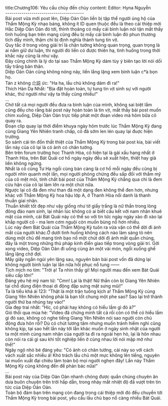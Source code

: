 title:Chương106: Yêu cầu chùy đến chùy
content:
Editor: Hyna Nguyễn<br>---------------------------------------<br>Bài post vừa mới post lên, Diệp Oản Oản liền bị tập thể người ủng hộ của Thẩm Mộng Kỳ nhạo báng, không ít ID quen thuộc đều là theo cái thiệp mời Hắc Diệp Oản Oản đó tới, thỉnh thoảng có mấy cái bình luận nói tận mắt thấy tình huống bạn trên mạng cũng đều bị mấy cái bình luận đó phun thương tích đầy mình, thậm chí bị định nghĩa thành tung tin vịt.<br>Quy tắc ở trong vòng giải trí là chân tướng không quan trọng, quan trọng là ai nắm giữ dư luận, thì người đó liền có được thiên hạ, tình huống trong thời khắc này cũng là như vậy.<br>Đây cũng chính là lý do tại sao Thẩm Mộng Kỳ dám tùy ý biên tạo lời nói dối tẩy trắng bản thân.<br>Diệp Oản Oản cũng không nóng nảy, liền lẳng lặng xem bình luận c*̉a bọn họ.<br>Tán z không 尐誋 ức: "Ha ha, lầu chủ không dám đi ra!"<br>Thích Hàn Dạ Nhất: "Bịa đặt hoàn toàn, tự tung tin vịt sinh sự với người khác, thứ người như vậy ta thấy cũng nhiều!"<br>...<br>Chờ tất cả mọi người đều đưa ra bình luận của mình, không sai biệt lắm cũng đều cho rằng bài post này hoàn toàn là tin vịt, mắt thấy bài post muốn chìm xuống, Diệp Oản Oản trực tiếp phát một đoạn video mà hôm bữa cô quay ra.<br>Đoạn clip quay lại thời điểm khuya ngày hôm trước lúc Thẩm Mộng Kỳ đang cùng Giang Yên Nhiên tranh chấp, cô đã sớm len lén quay lại đuợc hiện trường.<br>So sánh cái tin đồn thất thiệt của Thẩm Mộng Kỳ trong bài post kia, bài viết lần này của cô lại là có ảnh có chân tướng.<br>Bên trên forum trường học Thanh Hòa, cô hiện tại là gái xấu hạng nhất ở Thanh Hòa, trên Bát Quái cơ hồ ngày ngày đều sẽ xuất hiện, thiệt hay giả liền không ngừng.<br>Nhất là cô cùng Tư Hạ ngồi cùng bàn càng là cơ hồ mỗi ngày đều cũng bị người nhìn quanh một lần, mọi người phỏng chừng đều sắp đối với thẩm mỹ của cô mệt mỏi, tính chất bài post của Thẩm Mộng Kỳ chẳng qua chỉ là đem cừu hận của cô lại làm lớn ra một chút nữa.<br>Ngược lại cô đã đen như than đá một dạng đen không thể đen hơn, nhưng khác với Thẩm Mộng Kỳ hoa hậu lớp A, ở Thanh Hòa nổi danh là thanh thuần giai nhân.<br>Thuần khiết tốt đẹp như vậy giống như tờ giấy trắng là nữ thần trong lòng đông đảo nam sinh, lại nhân lúc không có ai biết cấu kết với nam nhân khuê mật của mình, cái Bát Quái này có thể so với tin tức ngày ngày xào đi xào lại khắp người cô - ma lem cơm nguội còn muốn bùng nổ hơn nhiều.<br>Lúc này đem Bát Quái của Thẩm Mộng Kỳ tuôn ra vừa vặn có thể dời đi ánh mắt của người khác.Ở dưới tình huống không cách nào làm sáng tỏ nên dùng một chủ đề mang tính bạo nổ một chút dời đi ánh mắt quần chúng, đây là một trong những thủ pháp kinh điển giao tiếp trong vòng giải trí. Gởi xong video, Diệp Oản Oản đi uống cùng ăn một vài món, ngồi xuống ghế lẳng lặng chờ đợi.<br>Mấy giây ngắn ngủi yên lặng sau, nguyên bản bài post vốn đã dừng lại không người bình luận lại lần nữa hồi phục nổ tung ——<br>Tịch mịch no tim: "Trời ạ! Ta nhìn thấy gì! Mọi người mau đến xem Bát Quái siêu cấp lớn!"<br>Đáng yêu hệ mỹ nam tử: "Cmn! Lại là thật! Nữ thần còn bị Giang Yên Nhiên tại chỗ dùng điện thoại di động đập sưng mặt sưng mũi!"<br>Ta là tiểu khả ái 123: "Thật là một trận tuồng kịch a! Thẩm Mộng Kỳ cùng Giang Yên Nhiên không phải là bạn tốt chung một phe sao? Sao lại trở thành người thứ ba nhúng tay vào!"<br>Gia đẹp trai nhất: "Híc, có phải hay không có hiểu lầm gì đó à?"<br>Gió thổi qua mùa hè: "Video đã chứng minh tất cả rồi còn có thể có hiểu lầm gì đó sao, không có nghe tiếng Giang Yên Nhiên nói sao người còn chủ động đưa hôn rồi? Dù có chút lương tâm nhưng muốn tránh hiềm nghi cũng không kịp, tại sao hết lần này tới lần khác muốn ở ngày sinh nhật của người ta một mình cùng nam nhân của người ta đi ra ngoài hẹn hò, lại là hôn nhau còn nói ra cái gì sau khi tốt nghiệp liền ở cùng nhau lời nói mập mờ như thế!"<br>Ngây ngô nhỏ bé đáng yêu: "Có ảnh có chân tướng, cái này so với cách vách xuất sắc nhiều á! Khó trách lầu chủ một mực không lên tiếng, nguyên lai muốn xuất đại chiêu làm toàn bộ mọi người nghẹn đây! Lần này Thẩm Mộng Kỳ cũng không đến để phản bác nữa!"<br>...<br>Bài post này của Diệp Oản Oản nhanh chóng được quần chúng chuyên ăn dưa buôn chuyện trên trời hấp dẫn, trong nháy mắt nhiệt độ đã vượt trên tin tức của Diệp Oản Oản.<br>Toàn bộ đám bạn trên mạng còn đang trong cái thiệp mời đó đều chuyển tới Thẩm Mộng Kỳ trong bài post, yêu cầu lầu chủ bạo nổ càng nhiều Bát Quái.